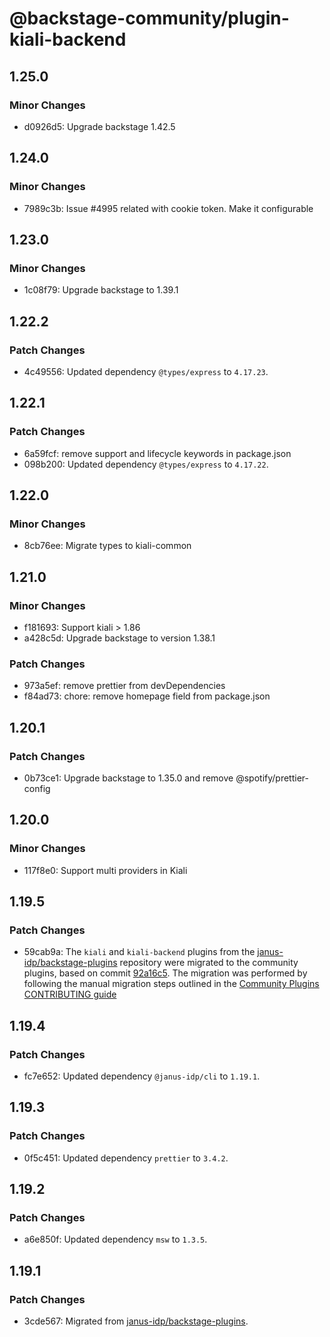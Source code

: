 # @backstage-community/plugin-kiali-backend

## 1.25.0

### Minor Changes

- d0926d5: Upgrade backstage 1.42.5

## 1.24.0

### Minor Changes

- 7989c3b: Issue #4995 related with cookie token. Make it configurable

## 1.23.0

### Minor Changes

- 1c08f79: Upgrade backstage to 1.39.1

## 1.22.2

### Patch Changes

- 4c49556: Updated dependency `@types/express` to `4.17.23`.

## 1.22.1

### Patch Changes

- 6a59fcf: remove support and lifecycle keywords in package.json
- 098b200: Updated dependency `@types/express` to `4.17.22`.

## 1.22.0

### Minor Changes

- 8cb76ee: Migrate types to kiali-common

## 1.21.0

### Minor Changes

- f181693: Support kiali > 1.86
- a428c5d: Upgrade backstage to version 1.38.1

### Patch Changes

- 973a5ef: remove prettier from devDependencies
- f84ad73: chore: remove homepage field from package.json

## 1.20.1

### Patch Changes

- 0b73ce1: Upgrade backstage to 1.35.0 and remove @spotify/prettier-config

## 1.20.0

### Minor Changes

- 117f8e0: Support multi providers in Kiali

## 1.19.5

### Patch Changes

- 59cab9a: The `kiali` and `kiali-backend` plugins from the [janus-idp/backstage-plugins](https://github.com/janus-idp/backstage-plugins) repository were migrated to the community plugins, based on commit [92a16c5](https://github.com/janus-idp/backstage-plugins/commit/92a16c5). The migration was performed by following the manual migration steps outlined in the [Community Plugins CONTRIBUTING guide](https://github.com/backstage/community-plugins/blob/main/CONTRIBUTING.md#migrating-a-plugin)

## 1.19.4

### Patch Changes

- fc7e652: Updated dependency `@janus-idp/cli` to `1.19.1`.

## 1.19.3

### Patch Changes

- 0f5c451: Updated dependency `prettier` to `3.4.2`.

## 1.19.2

### Patch Changes

- a6e850f: Updated dependency `msw` to `1.3.5`.

## 1.19.1

### Patch Changes

- 3cde567: Migrated from [janus-idp/backstage-plugins](https://github.com/janus-idp/backstage-plugins).
